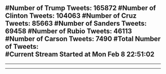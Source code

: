 #Number of Trump Tweets: 165872
#Number of Clinton Tweets: 104063
#Number of Cruz Tweets: 85663
#Number of Sanders Tweets: 69458
#Number of Rubio Tweets: 46113
#Number of Carson Tweets: 7490
#Total Number of Tweets:  
#Current Stream Started at Mon Feb  8 22:51:02
---
---
---
